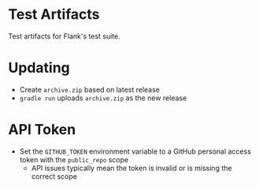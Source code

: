 # Test Artifacts

Test artifacts for Flank's test suite.

# Updating

- Create `archive.zip` based on latest release
- `gradle run` uploads `archive.zip` as the new release

# API Token

- Set the `GITHUB_TOKEN` environment variable to a GitHub personal access token with the `public_repo` scope
  - API issues typically mean the token is invalid or is missing the correct scope
